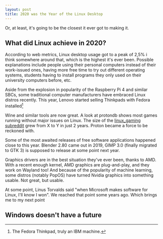 ```yaml
---
layout: post
title: 2020 was the Year of the Linux Desktop
---
```


Or, at least, it's going to be the closest it ever got to making it.

## What did Linux achieve in 2020?

According to web metrics, Linux desktop usage got to a peak of 2,5% i think somewhere around that,
which is the highest it's ever been. Possible explanations include people using their
personal computers instead of their work-issued ones, having more free time to try out
different operating systems, students having to install programs they only used on their
university computers before, etc.

Aside from the explosion in popularity of the Raspberry Pi 4 and similar SBCs, some traditional
computer manufacturers have embraced Linux distros recently. This year, Lenovo started selling
Thinkpads with Fedora installed[^1]

Wine and similar tools are now great. A look at protondb shows most games running without
major issues on Linux. The size of the
[linux_gaming subreddit](https://www.reddit.com/r/linux_gaming) grew from X to Y in just 2 years.
Proton became a force to be reckoned with.

Some of the most awaited releases of free software applications happened close to this year.
Blender 2.80 came out in 2019, GIMP 3.0 (finally migrated to GTK 3) is supposed to release
at some point next year.

Graphics drivers are in the best situation they've ever been, thanks to AMD. With a recent enough kernel,
AMD graphics are plug-and-play, and they work on Wayland too! And because of the popularity of machine learning,
some distros (notably PopOS) have turned Nvidia graphics into something usable. Not great, but usable.

At some point, Linus Torvalds said "when Microsoft makes software for Linux, I'll know I won".
We reached that point some years ago. Which brings me to my next point

## Windows doesn't have a future

[^1]: The Fedora Thinkpad, truly an IBM machine.

